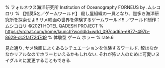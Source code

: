 % フォルネウス海洋研究所 Institution of Oceanography FORNEUS by ․ムシコロリ
% 【推奨5名／ゲームワールド】 殺し屋組織の一員となり、謎多き海洋研究所を探索せよǃǃ サメ映画の世界を体験するゲームワールドǃǃ ／ワールド制作：ムシコロリ ©2021 HOTEL QADESH PROJECT
% https://vrchat.com/home/launch?worldId=wrld_097cad6a-e877-497b-8629-dc2faf72d7d9
% 体験型 ゲーム ホラー
% rate:6

見た通り, サメ映画によくあるシチュエーションを体験するワールド.
鮫はなかなかリアルなのでホラーといえるかもしれない.
それが怖い人のために可愛いヌイグルミに変更することもできる.
